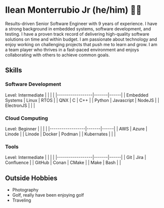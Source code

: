 # Ilean Monterrubio Jr (he/him) 👋🏼
Results-driven Senior Software Engineer with 9 years of experience. I have a strong background in embedded systems, software development, and testing. I have a proven track record of delivering high-quality software solutions on time and within budget. I am passionate about technology and enjoy working on challenging projects that push me to learn and grow. I am a team player who thrives in a fast-paced environment and enjoys collaborating with others to achieve common goals.

## Skills
### Software Development
Level: Intermediate
| | | |
|------------------|-------|------|
| Embedded Systems | Linux | RTOS |
| QNX              | C     | C++  |
| Python           | Javascript | NodeJS |
| ElectronJS       |       |      |

### Cloud Computing
Level: Beginner
| | | |
|------------------|-------|------|
| AWS | Azure | Linode |
| Linode | Docker | Podman |
| Kubernates |       |      |

### Tools
Level: Intermediate
| | | |
|------------------|-------|------|
| Git | Jira | Confluence |
| GitHub | Conan | CMake  |
| Make | Bash |    |

## Outside Hobbies
- Photography
- Golf, really have been enjoying golf
- Traveling